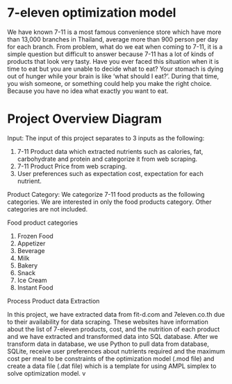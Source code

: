 # 7-eleven optimization model
We have known 7-11 is a most famous convenience store which have more than 13,000 branches in Thailand, average more than 900 person per day for each branch. From problem, what do we eat when coming to 7-11, it is a simple question but difficult to answer because 7-11 has a lot of kinds of products that look very tasty. Have you ever faced this situation when it is time to eat but you are unable to decide what to eat? Your stomach is dying out of hunger while your brain is like ‘what should I eat?’. During that time, you wish someone, or something could help you make the right choice. Because you have no idea what exactly you want to eat.  

# Project Overview Diagram 
Input:
The input of this project separates to 3 inputs as the following: 
1. 7-11 Product data which extracted nutrients such as calories, fat, carbohydrate and protein and categorize it from web scraping.  
2. 7-11 Product Price from web scraping. 
3. User preferences such as expectation cost, expectation for each nutrient. 

Product Category: 
We categorize 7-11 food products as the following categories. We are interested in only the food products category. Other categories are not included. 

Food product categories
1.	Frozen Food
2.	Appetizer
3.	Beverage
4.	Milk
5.	Bakery
6.	Snack
7.	Ice Cream
8.	Instant Food

Process
Product data Extraction

In this project, we have extracted data from fit-d.com and 7eleven.co.th due to their availability for data scraping. These websites have information about the list of 7-eleven products, cost, and the nutrition of each product and we have extracted and transformed data into SQL database.
After we transform data in database, we use Python to pull data from database, SQLite, receive user preferences about nutrients required and the maximum cost per meal to be constraints of the optimization model (.mod file) and create a data file (.dat file) which is a template for using AMPL simplex to solve optimization model.  v
